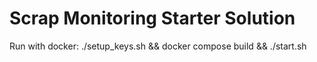 # Scrap Monitoring Starter Solution

Run with docker: ./setup_keys.sh && docker compose build && ./start.sh
